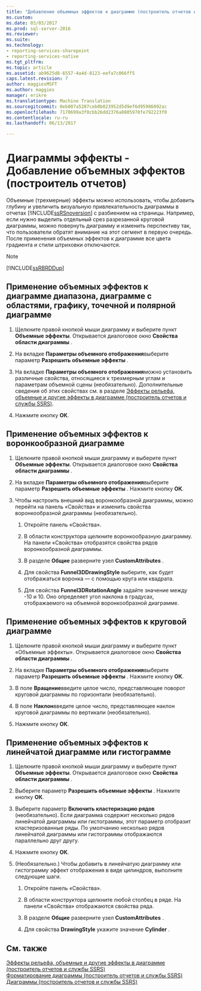 ```yaml
---
title: "Добавление объемных эффектов к диаграмме (построитель отчетов и службы SSRS) | Документы Microsoft"
ms.custom: 
ms.date: 03/03/2017
ms.prod: sql-server-2016
ms.reviewer: 
ms.suite: 
ms.technology:
- reporting-services-sharepoint
- reporting-services-native
ms.tgt_pltfrm: 
ms.topic: article
ms.assetid: ab9625d8-6557-4a4d-8123-eefa7c066ff5
caps.latest.revision: 7
author: maggiesMSFT
ms.author: maggies
manager: erikre
ms.translationtype: Machine Translation
ms.sourcegitcommit: 0eb007a5207ceb0b023952d5d9ef6d95986092ac
ms.openlocfilehash: 7170699a3f0cbb26dd2376a8805978fe792223f0
ms.contentlocale: ru-ru
ms.lasthandoff: 06/13/2017

---
```

# <a name="chart-effects---add-3d-effects-report-builder"></a>Диаграммы эффекты - Добавление объемных эффектов (построитель отчетов)
  Объемные (трехмерные) эффекты можно использовать, чтобы добавить глубину и увеличить визуальную привлекательность диаграммы в отчетах [!INCLUDE[ssRSnoversion](../../includes/ssrsnoversion-md.md)] с разбиением на страницы. Например, если нужно выделить отдельный срез разрезанной круговой диаграммы, можно повернуть диаграмму и изменить перспективу так, что пользователи обратят внимание на этот сегмент в первую очередь. После применения объемных эффектов к диаграмме все цвета градиента и стили штриховки отключаются.  
  
> [!NOTE]  
>  [!INCLUDE[ssRBRDDup](../../includes/ssrbrddup-md.md)]  
  
## <a name="to-apply-3d-effects-to-a-range-area-line-scatter-or-polar-chart"></a>Применение объемных эффектов к диаграмме диапазона, диаграмме с областями, графику, точечной и полярной диаграмме  
  
1.  Щелкните правой кнопкой мыши диаграмму и выберите пункт **Объемные эффекты**. Открывается диалоговое окно **Свойства области диаграммы** .  
  
2.  На вкладке **Параметры объемного отображения**выберите параметр **Разрешить объемные эффекты** .  
  
3.  На вкладке **Параметры объемного отображения**можно установить различные свойства, относящиеся к трехмерным углам и параметрам объемной сцены (необязательно). Дополнительные сведения об этих свойствах см. в разделе [Эффекты рельефа, объемные и другие эффекты в диаграмме (построитель отчетов и службы SSRS)](../../reporting-services/report-design/chart-effects-3d-bevel-and-other-report-builder.md).  
  
4.  Нажмите кнопку **ОК**.  
  
## <a name="to-apply-3d-effects-to-a-funnel-chart"></a>Применение объемных эффектов к воронкообразной диаграмме  
  
1.  Щелкните правой кнопкой мыши диаграмму и выберите пункт **Объемные эффекты**. Открывается диалоговое окно **Свойства области диаграммы** .  
  
2.  На вкладке **Параметры объемного отображения**выберите параметр **Разрешить объемные эффекты** . Нажмите кнопку **ОК**.  
  
3.  Чтобы настроить внешний вид воронкообразной диаграммы, можно перейти на панель «Свойства» и изменить свойства воронкообразной диаграммы (необязательно).  
  
    1.  Откройте панель «Свойства».  
  
    2.  В области конструктора щелкните воронкообразную диаграмму. На панели «Свойства» отобразятся свойства рядов воронкообразной диаграммы.  
  
    3.  В разделе **Общие** разверните узел **CustomAttributes** .  
  
    4.  Для свойства **Funnel3DDrawingStyle** выберите, как будет отображаться воронка — с помощью круга или квадрата.  
  
    5.  Для свойства **Funnel3DRotationAngle** задайте значение между -10 и 10. Оно определяет угол наклона в градусах, отображаемого на объемной воронкообразной диаграмме.  
  
## <a name="to-apply-3d-effects-to-a-pie-chart"></a>Применение объемных эффектов к круговой диаграмме  
  
1.  Щелкните правой кнопкой мыши диаграмму и выберите пункт «Объемные эффекты». Открывается диалоговое окно **Свойства области диаграммы** .  
  
2.  На вкладке **Параметры объемного отображения**выберите параметр **Разрешить объемные эффекты** . Нажмите кнопку **ОК**.  
  
3.  В поле **Вращение**введите целое число, представляющее поворот круговой диаграммы по горизонтали (необязательно).  
  
4.  В поле **Наклон**введите целое число, представляющее наклон круговой диаграммы по вертикали (необязательно).  
  
5.  Нажмите кнопку **ОК**.  
  
## <a name="to-apply-3d-effects-to-a-bar-or-column-chart"></a>Применение объемных эффектов к линейчатой диаграмме или гистограмме  
  
1.  Щелкните правой кнопкой мыши диаграмму и выберите пункт **Объемные эффекты**. Открывается диалоговое окно **Свойства области диаграммы** .  
  
2.  Выберите параметр **Разрешить объемные эффекты** . Нажмите кнопку **ОК**.  
  
3.  Выберите параметр **Включить кластеризацию рядов** (необязательно). Если диаграмма содержит несколько рядов линейчатой диаграммы или гистограммы, этот параметр отобразит кластеризованные ряды. По умолчанию несколько рядов линейчатой диаграммы или гистограммы отображаются параллельно друг другу.  
  
4.  Нажмите кнопку **ОК**.  
  
5.  (Необязательно.) Чтобы добавить в линейчатую диаграмму или гистограмму эффект отображения в виде цилиндров, выполните следующие шаги.  
  
    1.  Откройте панель «Свойства».  
  
    2.  В области конструктора щелкните любой столбец в ряде. На панели «Свойства» отображаются свойства ряда.  
  
    3.  В разделе **Общие** разверните узел **CustomAttributes** .  
  
    4.  Для свойства **DrawingStyle** укажите значение **Cylinder** .  
  
## <a name="see-also"></a>См. также  
 [Эффекты рельефа, объемные и другие эффекты в диаграмме (построитель отчетов и службы SSRS)](../../reporting-services/report-design/chart-effects-3d-bevel-and-other-report-builder.md)   
 [Форматирование диаграммы (построитель отчетов и службы SSRS)](../../reporting-services/report-design/formatting-a-chart-report-builder-and-ssrs.md)   
 [Диаграммы (построитель отчетов и службы SSRS)](../../reporting-services/report-design/charts-report-builder-and-ssrs.md)  
  
  
